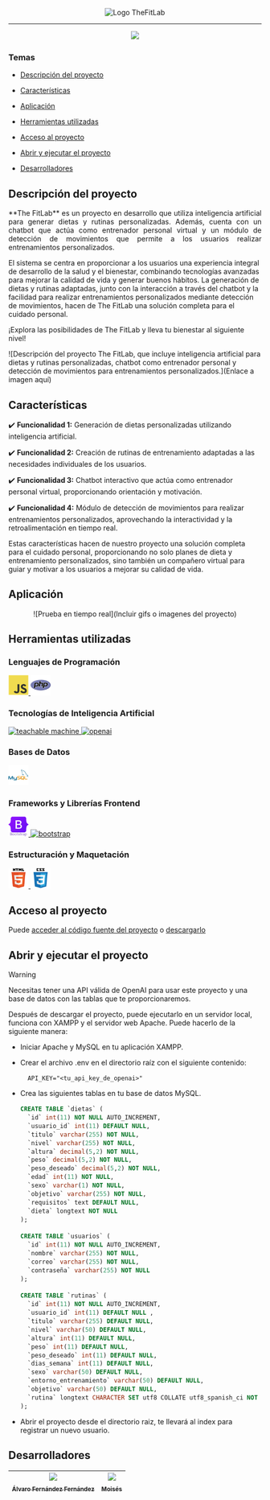 <p align="center">
  <img src="https://github.com/alvaroo-fdez/The-Fit-Lab/assets/91118214/8a3e9b74-acac-49d7-9094-90bc2b1d59c6" alt="Logo TheFitLab">
</p>

<hr>

<p align="center">
   <img src="http://img.shields.io/static/v1?label=ESTADO&message=EN%20DESARROLLO&color=RED&style=for-the-badge" #vitrinedev/>
</p>

### Temas

- [Descripción del proyecto](#descripción-del-proyecto)

- [Características](#características)

- [Aplicación](#aplicación)

- [Herramientas utilizadas](#herramientas-utilizadas)

- [Acceso al proyecto](#acceso-al-proyecto)

- [Abrir y ejecutar el proyecto](#abrir-y-ejecutar-el-proyecto)

- [Desarrolladores](#desarrolladores)

## Descripción del proyecto

<p align="justify">
**The FitLab** es un proyecto en desarrollo que utiliza inteligencia artificial para generar dietas y rutinas personalizadas. Además, cuenta con un chatbot que actúa como entrenador personal virtual y un módulo de detección de movimientos que permite a los usuarios realizar entrenamientos personalizados.

El sistema se centra en proporcionar a los usuarios una experiencia integral de desarrollo de la salud y el bienestar, combinando tecnologías avanzadas para mejorar la calidad de vida y generar buenos hábitos. La generación de dietas y rutinas adaptadas, junto con la interacción a través del chatbot y la facilidad para realizar entrenamientos personalizados mediante detección de movimientos, hacen de The FitLab una solución completa para el cuidado personal.

¡Explora las posibilidades de The FitLab y lleva tu bienestar al siguiente nivel!

![Descripción del proyecto The FitLab, que incluye inteligencia artificial para dietas y rutinas personalizadas, chatbot como entrenador personal y detección de movimientos para entrenamientos personalizados.](Enlace a imagen aquí)
</p>

## Características

:heavy_check_mark: **Funcionalidad 1:** Generación de dietas personalizadas utilizando inteligencia artificial.

:heavy_check_mark: **Funcionalidad 2:** Creación de rutinas de entrenamiento adaptadas a las necesidades individuales de los usuarios.

:heavy_check_mark: **Funcionalidad 3:** Chatbot interactivo que actúa como entrenador personal virtual, proporcionando orientación y motivación.

:heavy_check_mark: **Funcionalidad 4:** Módulo de detección de movimientos para realizar entrenamientos personalizados, aprovechando la interactividad y la retroalimentación en tiempo real.

Estas características hacen de nuestro proyecto una solución completa para el cuidado personal, proporcionando no solo planes de dieta y entrenamiento personalizados, sino también un compañero virtual para guiar y motivar a los usuarios a mejorar su calidad de vida.

## Aplicación

<div align="center">

![Prueba en tiempo real](Incluir gifs o imagenes del proyecto)

</div>

###

## Herramientas utilizadas

### Lenguajes de Programación

<a href="https://www.javascript.com" target="_blank"> <img src="https://raw.githubusercontent.com/devicons/devicon/6910f0503efdd315c8f9b858234310c06e04d9c0/icons/javascript/javascript-original.svg" alt="javascript" width="40" height="40"/> </a>
<a href="https://www.php.net" target="_blank"> <img src="https://raw.githubusercontent.com/devicons/devicon/6910f0503efdd315c8f9b858234310c06e04d9c0/icons/php/php-original.svg" alt="php" width="40" height="40"/> </a>

### Tecnologías de Inteligencia Artificial
<a href="https://teachablemachine.withgoogle.com" target="_blank"> <img src="https://cloudfront-us-east-1.images.arcpublishing.com/infobae/KQYQADMPAFECPIB64EGFX4LHXM.jpg" alt="teachable machine" width="60" height="40"/> </a>
<a href="https://sweetalert2.github.io/" target="_blank"> <img src="https://cdn.worldvectorlogo.com/logos/openai-2.svg" alt="openai" width="40" height="40"/> </a>

### Bases de Datos
<a href="https://www.mysql.com" target="_blank"> <img src="https://raw.githubusercontent.com/devicons/devicon/6910f0503efdd315c8f9b858234310c06e04d9c0/icons/mysql/mysql-original-wordmark.svg" alt="mysql" width="40" height="40"/> </a>

### Frameworks y Librerías Frontend
<a href="https://getbootstrap.com" target="_blank"> <img src="https://raw.githubusercontent.com/devicons/devicon/6910f0503efdd315c8f9b858234310c06e04d9c0/icons/bootstrap/bootstrap-original-wordmark.svg" alt="bootstrap" width="40" height="40"/> </a>
<a href="https://sweetalert2.github.io/" target="_blank"> <img src="https://rohit-chouhan.gallerycdn.vsassets.io/extensions/rohit-chouhan/sweetalert2-snippet/1.1.2/1625627316335/Microsoft.VisualStudio.Services.Icons.Default" alt="bootstrap" width="40" height="40"/> </a>

### Estructuración y Maquetación
<a href="https://www.w3.org/html/" target="_blank"> <img src="https://raw.githubusercontent.com/devicons/devicon/6910f0503efdd315c8f9b858234310c06e04d9c0/icons/html5/html5-original-wordmark.svg" alt="html5" width="40" height="40"/> </a>
<a href="https://www.w3.org/Style/CSS/" target="_blank"> <img src="https://raw.githubusercontent.com/devicons/devicon/6910f0503efdd315c8f9b858234310c06e04d9c0/icons/css3/css3-original-wordmark.svg" alt="css3" width="40" height="40"/> </a>

###

## Acceso al proyecto
Puede [acceder al código fuente del proyecto](https://github.com/alvaroo-fdez/The-Fit-Lab) o [descargarlo](https://github.com/alvaroo-fdez/The-Fit-Lab/archive/refs/heads/main.zip)

## Abrir y ejecutar el proyecto

> [!WARNING]
> Necesitas tener una API válida de OpenAI para usar este proyecto y una base de datos con las tablas que te proporcionaremos.

Después de descargar el proyecto, puede ejecutarlo en un servidor local, funciona con XAMPP y el servidor web Apache. Puede hacerlo de la siguiente manera:

- Iniciar Apache y MySQL en tu aplicación XAMPP.
- Crear el archivo .env en el directorio raíz con el siguiente contenido:
  
  ```plaintext
    API_KEY="<tu_api_key_de_openai>"
- Crea las siguientes tablas en tu base de datos MySQL.
  ```sql
  CREATE TABLE `dietas` (
    `id` int(11) NOT NULL AUTO_INCREMENT,
    `usuario_id` int(11) DEFAULT NULL,
    `titulo` varchar(255) NOT NULL,
    `nivel` varchar(255) NOT NULL,
    `altura` decimal(5,2) NOT NULL,
    `peso` decimal(5,2) NOT NULL,
    `peso_deseado` decimal(5,2) NOT NULL,
    `edad` int(11) NOT NULL,
    `sexo` varchar(1) NOT NULL,
    `objetivo` varchar(255) NOT NULL,
    `requisitos` text DEFAULT NULL,
    `dieta` longtext NOT NULL
  );
  
  CREATE TABLE `usuarios` (
    `id` int(11) NOT NULL AUTO_INCREMENT,
    `nombre` varchar(255) NOT NULL,
    `correo` varchar(255) NOT NULL,
    `contraseña` varchar(255) NOT NULL
  );
  
  CREATE TABLE `rutinas` (
    `id` int(11) NOT NULL AUTO_INCREMENT,
    `usuario_id` int(11) DEFAULT NULL ,
    `titulo` varchar(255) DEFAULT NULL,
    `nivel` varchar(50) DEFAULT NULL,
    `altura` int(11) DEFAULT NULL,
    `peso` int(11) DEFAULT NULL,
    `peso_deseado` int(11) DEFAULT NULL,
    `dias_semana` int(11) DEFAULT NULL,
    `sexo` varchar(50) DEFAULT NULL,
    `entorno_entrenamiento` varchar(50) DEFAULT NULL,
    `objetivo` varchar(50) DEFAULT NULL,
    `rutina` longtext CHARACTER SET utf8 COLLATE utf8_spanish_ci NOT NULL
  );

- Abrir el proyecto desde el directorio raiz, te llevará al index para registrar un nuevo usuario.

## Desarrolladores

| [<img src="https://avatars.githubusercontent.com/u/91118214?v=4" width=115><br><sub>Álvaro Fernández Fernández</sub>](https://github.com/alvaroo-fdez) |  [<img src="https://avatars.githubusercontent.com/u/122311216?v=4" width=115><br><sub>Moisés</sub>](https://github.com/Kymmon)  |
| :---: | :---: |

